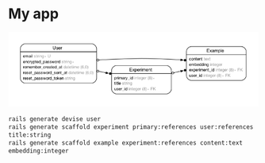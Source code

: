 # My app

![Domain Model](erd.png?raw=true "Domain Model")

```
rails generate devise user
rails generate scaffold experiment primary:references user:references title:string
rails generate scaffold example experiment:references content:text embedding:integer
```